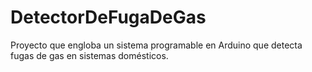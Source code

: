 # DetectorDeFugaDeGas
Proyecto que engloba un sistema programable en Arduino que detecta fugas de gas en sistemas domésticos.
